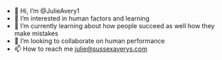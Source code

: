 - 👋 Hi, I’m @JulieAvery1
- 👀 I’m interested in human factors and learning
- 🌱 I’m currently learning about how people succeed as well how they make mistakes
- 💞️ I’m looking to collaborate on human performance
- 📫 How to reach me julie@sussexaverys.com

<!---
JulieAvery1/JulieAvery1 is a ✨ special ✨ repository because its `README.md` (this file) appears on your GitHub profile.
You can click the Preview link to take a look at your changes.
--->

